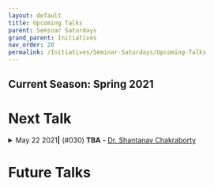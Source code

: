 ```yaml
---
layout: default
title: Upcoming Talks
parent: Seminar Saturdays
grand_parent: Initiatives
nav_order: 20
permalink: /Initiatives/Seminar-Saturdays/Upcoming-Talks
---
```


Current Season: Spring 2021
---------------------------

Next Talk
=========
<details><summary>May 22 2021<b>|</b> (#030) <b>TBA</b> - <a href="https://sites.google.com/view/shchakra"> Dr. Shantanav Chakraborty</a></summary><div class="custom-spoiler"><p>

**Date and Time**: [22-05-2021, 19:30 - 21:00 IST]()

### Abstract
TBA

### Prerequisites
TBA

### Resources
TBA

</p></div></details>




Future Talks
==============



<!--
<details><summary>[[DATE]] <b>|</b> (#[[IDX]]) <b>[[TITLE]]</b> - <a href="[[HOMEPAGE]]">[[AUTHOR]]</a></summary><div class="custom-spoiler"><p>

**Date & Time**: [INFO](<calendar_link>)

### Abstract

### Prerequisites

### Resources

</p></div></details>
-->
